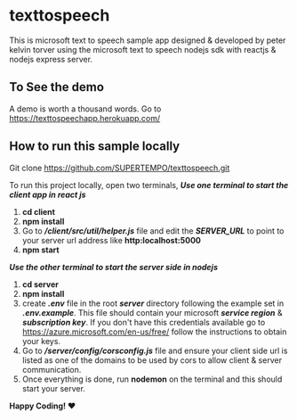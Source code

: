 # texttospeech
This is microsoft text to speech sample app designed &amp; developed by peter kelvin torver using the microsoft text to speech nodejs sdk with reactjs &amp; nodejs express server.
## To See the demo
A demo is worth a thousand words.
Go to https://texttospeechapp.herokuapp.com/
## How to run this sample locally
Git clone https://github.com/SUPERTEMPO/texttospeech.git

To run this project locally, open two terminals,
***Use one terminal to start the client app in react js***
1. **cd client**
2. **npm install**
3. Go to ***/client/src/util/helper.js*** file and edit the ***SERVER_URL*** to point to your server url address like **http:localhost:5000**
4. **npm start**

***Use the other terminal to start the server side in nodejs***
1. **cd server**
2. **npm install**
3. create ***.env*** file in the root ***server*** directory following the example set in ***.env.example***. This file should contain your microsoft ***service region*** & ***subscription key***. If you don't have this credentials available go to https://azure.microsoft.com/en-us/free/ follow the instructions to obtain your keys.
4. Go to ***/server/config/corsconfig.js*** file and ensure your client side url is listed as one of the domains to be used by cors to allow client & server communication.
5. Once everything is done, run **nodemon** on the terminal and this should start your server.



**Happy Coding! &hearts;**
